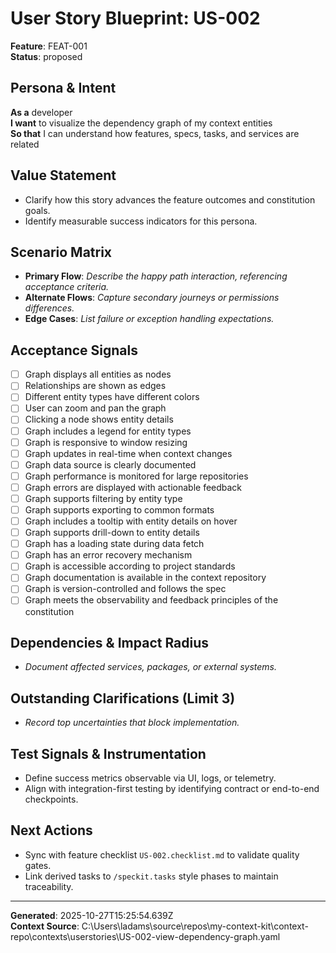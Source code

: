 # User Story Blueprint: US-002

**Feature**: FEAT-001  
**Status**: proposed

## Persona & Intent
**As a** developer  
**I want** to visualize the dependency graph of my context entities  
**So that** I can understand how features, specs, tasks, and services are related

## Value Statement
- Clarify how this story advances the feature outcomes and constitution goals.
- Identify measurable success indicators for this persona.

## Scenario Matrix
- **Primary Flow**: _Describe the happy path interaction, referencing acceptance criteria._
- **Alternate Flows**: _Capture secondary journeys or permissions differences._
- **Edge Cases**: _List failure or exception handling expectations._

## Acceptance Signals
- [ ] Graph displays all entities as nodes
- [ ] Relationships are shown as edges
- [ ] Different entity types have different colors
- [ ] User can zoom and pan the graph
- [ ] Clicking a node shows entity details
- [ ] Graph includes a legend for entity types
- [ ] Graph is responsive to window resizing
- [ ] Graph updates in real-time when context changes
- [ ] Graph data source is clearly documented
- [ ] Graph performance is monitored for large repositories
- [ ] Graph errors are displayed with actionable feedback
- [ ] Graph supports filtering by entity type
- [ ] Graph supports exporting to common formats
- [ ] Graph includes a tooltip with entity details on hover
- [ ] Graph supports drill-down to entity details
- [ ] Graph has a loading state during data fetch
- [ ] Graph has an error recovery mechanism
- [ ] Graph is accessible according to project standards
- [ ] Graph documentation is available in the context repository
- [ ] Graph is version-controlled and follows the spec
- [ ] Graph meets the observability and feedback principles of the constitution

## Dependencies & Impact Radius
- _Document affected services, packages, or external systems._

## Outstanding Clarifications (Limit 3)
- _Record top uncertainties that block implementation._

## Test Signals & Instrumentation
- Define success metrics observable via UI, logs, or telemetry.
- Align with integration-first testing by identifying contract or end-to-end checkpoints.

## Next Actions
- Sync with feature checklist `US-002.checklist.md` to validate quality gates.
- Link derived tasks to `/speckit.tasks` style phases to maintain traceability.

---

**Generated**: 2025-10-27T15:25:54.639Z  
**Context Source**: C:\Users\ladams\source\repos\my-context-kit\context-repo\contexts\userstories\US-002-view-dependency-graph.yaml
